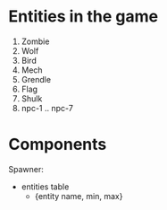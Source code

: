 # Entities in the game

1. Zombie
2. Wolf
3. Bird
4. Mech
5. Grendle
6. Flag
7. Shulk
8. npc-1 .. npc-7


# Components

Spawner: 

* entities table 
  * {entity name, min, max}